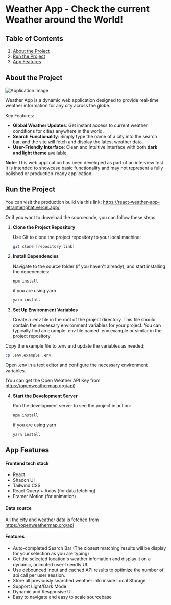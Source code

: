 # Weather App - Check the current Weather around the World!

## Table of Contents

1. [About the Project](#about)
2. [Run the Project](#getting-started)
3. [App Features](#app-features)

## About the Project

![Application Image](https://github.com/user-attachments/assets/07757e89-9a80-43f8-bc96-fb0c2cbab16e)

Weather App is a dynamic web application designed to provide real-time weather information for any city across the globe.

Key Features:

- **Global Weather Updates**: Get instant access to current weather conditions for cities anywhere in the world.
- **Search Functionality**: Simply type the name of a city into the search bar, and the site will fetch and display the latest weather data.
- **User-Friendly Interface**: Clean and intuitive interface with both **dark and light theme** available.

**Note**: This web application has been developed as part of an interview test. It is intended to showcase basic functionality and may not represent a fully polished or production-ready application.

## Run the Project

You can visit the production build via this link:
https://react-weather-app-letrantienphat.vercel.app/

Or if you want to download the sourcecode, you can follow these steps:

1. **Clone the Project Repository**

   Use Git to clone the project repository to your local machine:

   ```bash
   git clone [repository link]
   ```

2. **Install Dependencies**

   Navigate to the source folder (if you haven't already), and start installing the depenencies:

   ```bash
   npm install
   ```

   if you are using yarn

   ```bash
   yarn install
   ```

3. **Set Up Environment Variables**

   Create a .env file in the root of the project directory. This file should contain the necessary environment variables for your project. You can typically find an example .env file named .env.example or similar in the project repository.

Copy the example file to .env and update the variables as needed:

```bash
cp .env.example .env
```

Open .env in a text editor and configure the necessary environment variables.

(You can get the Open Weather API Key from https://openweathermap.org/api)

4. **Start the Development Server**

   Run the development server to see the project in action:

   ```bash
   npm install
   ```

   if you are using yarn

   ```bash
   yarn install
   ```

## App Features

#### Frontend tech stack

- React
- Shadcn UI
- Tailwind CSS
- React Query + Axios (for data fetching)
- Framer Motion (for animation)

#### Data source

All the city and weather data is fetched from https://openweathermap.org/api

#### Features

- Auto-completed Search Bar (The closest matching results will be display for your selection as you are typing)
- Get the selected location's weather infomation and display it on a dynamic, animated user-friendly UI.
- Use debounced input and cached API results to optimize the number of api call per user session.
- Store all previously searched weather info inside Local Storage
- Support Light/Dark Mode
- Dynamic and Responsive UI
- Easy to navigate and easy to scale sourcebase
